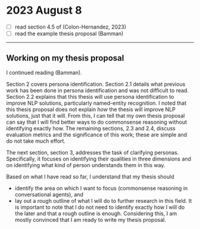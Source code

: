 # 2023 August 8

- [ ] read section 4.5 of (Colon-Hernandez, 2023)
- [ ] read the example thesis proposal (Bamman)

---

## Working on my thesis proposal

I continued reading (Bamman).

Section 2 covers persona identification.
Section 2.1 details what previous work has been done in persona identification and was not difficult to read.
Section 2.2 explains that this thesis will use persona identification to improve NLP solutions, particularly named-entity recognition.
I noted that this thesis proposal does not explain _how_ the thesis will improve NLP solutions, just that it will.
From this, I can tell that my own thesis proposal can say that I will find better ways to do commonsense reasoning without identifying exactly how.
The remaining sections, 2.3 and 2.4, discuss evaluation metrics and the significance of this work; these are simple and do not take much effort.

The next section, section 3, addresses the task of clarifying personas.
Specifically, it focuses on identifying their qualities in three dimensions and on identifying what kind of person understands them in this way.

Based on what I have read so far, I understand that my thesis should
- identify the area on which I want to focus (commonsense reasoning in conversational agents), and
- lay out a rough outline of what I will do to further research in this field.
It is important to note that I do not need to identify exactly how I will do the later and that a rough outline is enough.
Considering this, I am mostly convinced that I am ready to write my thesis proposal.
